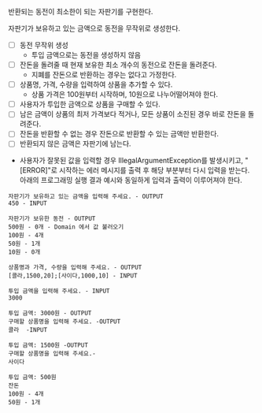 반환되는 동전이 최소한이 되는 자판기를 구현한다.

자판기가 보유하고 있는 금액으로 동전을 무작위로 생성한다.

- [ ] 동전 무작위 생성
    - 투입 금액으로는 동전을 생성하지 않음
- [ ] 잔돈을 돌려줄 때 현재 보유한 최소 개수의 동전으로 잔돈을 돌려준다.
    - 지폐를 잔돈으로 반환하는 경우는 없다고 가정한다.
- [ ] 상품명, 가격, 수량을 입력하여 상품을 추가할 수 있다.
  - 상품 가격은 100원부터 시작하며, 10원으로 나누어떨어져야 한다. 
- [ ] 사용자가 투입한 금액으로 상품을 구매할 수 있다.
- [ ] 남은 금액이 상품의 최저 가격보다 적거나, 모든 상품이 소진된 경우 바로 잔돈을 돌려준다.
- [ ] 잔돈을 반환할 수 없는 경우 잔돈으로 반환할 수 있는 금액만 반환한다.
- [ ] 반환되지 않은 금액은 자판기에 남는다.
- 
    사용자가 잘못된 값을 입력할 경우 IllegalArgumentException를 발생시키고, "[ERROR]"로 시작하는 에러 메시지를 출력 후 해당 부분부터 다시 입력을 받는다.
    아래의 프로그래밍 실행 결과 예시와 동일하게 입력과 출력이 이루어져야 한다.

```
자판기가 보유하고 있는 금액을 입력해 주세요. - OUTPUT
450 - INPUT

자판기가 보유한 동전 - OUTPUT
500원 - 0개 - Domain 에서 값 불러오기
100원 - 4개
50원 - 1개
10원 - 0개

상품명과 가격, 수량을 입력해 주세요. - OUTPUT
[콜라,1500,20];[사이다,1000,10] - INPUT

투입 금액을 입력해 주세요. - INPUT
3000

투입 금액: 3000원 - OUTPUT
구매할 상품명을 입력해 주세요. -OUTPUT
콜라  -INPUT

투입 금액: 1500원 -OUTPUT
구매할 상품명을 입력해 주세요.-
사이다

투입 금액: 500원
잔돈
100원 - 4개
50원 - 1개
```